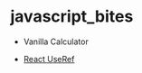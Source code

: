 # javascript_bites

- Vanilla Calculator

- [React UseRef](https://www.youtube.com/watch?v=ZGL9XiveFHs)
